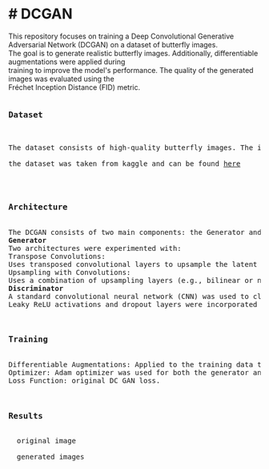 <body>
<h1># DCGAN</h1>

This repository focuses on training a Deep Convolutional Generative Adversarial Network (DCGAN) on a dataset of butterfly images. <br>
The goal is to generate realistic butterfly images. Additionally, differentiable augmentations were applied during <br>                      training to improve the model's performance. The quality of the generated images was evaluated using the  <br>                               Fréchet Inception Distance (FID) metric.<br>
<pre>
<b><h3>Dataset</h3></b> <br>
The dataset consists of high-quality butterfly images. The images were preprocessed to ensure consistency in size and format. <br>
the dataset was taken from kaggle and can be found <a href = "https://www.kaggle.com/datasets/phucthaiv02/butterfly-image-classification/data">here</a><br>
</pre>
<pre>
  <h3><b>Architecture</b></h3>
The DCGAN consists of two main components: the Generator and the Discriminator.
<b>Generator</b>
Two architectures were experimented with:
Transpose Convolutions:
Uses transposed convolutional layers to upsample the latent vector into an image.
Upsampling with Convolutions:
Uses a combination of upsampling layers (e.g., bilinear or nearest-neighbor) followed by convolutional layers. This approach yielded better results.
<b>Discriminator</b>
A standard convolutional neural network (CNN) was used to classify images as real or fake.
Leaky ReLU activations and dropout layers were incorporated to improve stability.
</pre>
<pre>
  <h3><b>Training</b></h3>
Differentiable Augmentations: Applied to the training data to improve generalization and prevent overfitting. More information can be found <a href = "https://github.com/mit-han-lab/data-efficient-gans/blob/master/DiffAugment_pytorch.py">here</a>
Optimizer: Adam optimizer was used for both the generator and discriminator. with learning rate of 1e-3 for generator and learning rate of 1e-4 for the discriminator.
Loss Function: original DC GAN loss.
</pre>
<pre>
  <h3><b>Results</b></h3>
  original image
  <img src = "">
  generated images
  <img src = "">
</pre>

  
</body>

